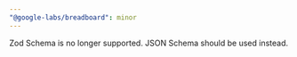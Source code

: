 ```yaml
---
"@google-labs/breadboard": minor
---
```


Zod Schema is no longer supported. JSON Schema should be used instead.
